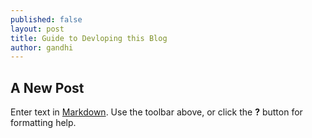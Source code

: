 ```yaml
---
published: false
layout: post
title: Guide to Devloping this Blog
author: gandhi
---
```


## A New Post

Enter text in [Markdown](http://daringfireball.net/projects/markdown/). Use the toolbar above, or click the **?** button for formatting help.
